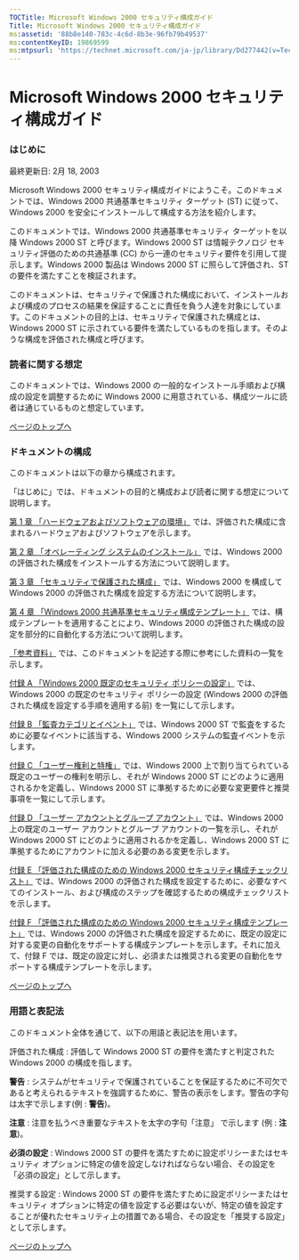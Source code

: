 ```yaml
---
TOCTitle: Microsoft Windows 2000 セキュリティ構成ガイド
Title: Microsoft Windows 2000 セキュリティ構成ガイド
ms:assetid: '88b8e140-783c-4c6d-8b3e-96fb79b49537'
ms:contentKeyID: 19869599
ms:mtpsurl: 'https://technet.microsoft.com/ja-jp/library/Dd277442(v=TechNet.10)'
---
```


Microsoft Windows 2000 セキュリティ構成ガイド
=============================================

### はじめに

最終更新日: 2月 18, 2003

Microsoft Windows 2000 セキュリティ構成ガイドにようこそ。このドキュメントでは、Windows 2000 共通基準セキュリティ ターゲット (ST) に従って、Windows 2000 を安全にインストールして構成する方法を紹介します。

このドキュメントでは、Windows 2000 共通基準セキュリティ ターゲットを以降 Windows 2000 ST と呼びます。Windows 2000 ST は情報テクノロジ セキュリティ評価のための共通基準 (CC) から一連のセキュリティ要件を引用して提示します。Windows 2000 製品は Windows 2000 ST に照らして評価され、ST の要件を満たすことを検証されます。

このドキュメントは、セキュリティで保護された構成において、インストールおよび構成のプロセスの結果を保証することに責任を負う人達を対象にしています。このドキュメントの目的上は、セキュリティで保護された構成とは、Windows 2000 ST に示されている要件を満たしているものを指します。そのような構成を評価された構成と呼びます。

### 読者に関する想定

このドキュメントでは、Windows 2000 の一般的なインストール手順および構成の設定を調整するために Windows 2000 に用意されている、構成ツールに読者は通じているものと想定しています。

[](#mainsection)[ページのトップへ](#mainsection)

### ドキュメントの構成

このドキュメントは以下の章から構成されます。

「はじめに」では、ドキュメントの目的と構成および読者に関する想定について説明します。

[第 1 章 「ハードウェアおよびソフトウェアの環境」](https://technet.microsoft.com/ja-jp/library/da7603d8-d1d7-400a-9993-3ac61d633e66(v=TechNet.10)) では、評価された構成に含まれるハードウェアおよびソフトウェアを示します。

[第 2 章 「オペレーティング システムのインストール」](https://technet.microsoft.com/ja-jp/library/ddb614e6-9456-4f76-8dea-4018a51a810d(v=TechNet.10)) では、Windows 2000 の評価された構成をインストールする方法について説明します。

[第 3 章 「セキュリティで保護された構成」](https://technet.microsoft.com/ja-jp/library/95fe8ebd-7386-4e95-aff8-5fca17435788(v=TechNet.10)) では、Windows 2000 を構成して Windows 2000 の評価された構成を設定する方法について説明します。

[第 4 章 「Windows 2000 共通基準セキュリティ構成テンプレート」](https://technet.microsoft.com/ja-jp/library/270098dc-f10b-41de-b26a-c2d795bca536(v=TechNet.10)) では、構成テンプレートを適用することにより、Windows 2000 の評価された構成の設定を部分的に自動化する方法について説明します。

[「参考資料」](https://technet.microsoft.com/ja-jp/library/6df170a9-3e6d-42d6-a4c3-0fd3eb71bf77(v=TechNet.10)) では、このドキュメントを記述する際に参考にした資料の一覧を示します。

[付録 A 「Windows 2000 既定のセキュリティ ポリシーの設定」](https://technet.microsoft.com/ja-jp/library/1adc2300-c9de-4ee0-bab7-9f8a797b03bc(v=TechNet.10)) では、Windows 2000 の既定のセキュリティ ポリシーの設定 (Windows 2000 の評価された構成を設定する手順を適用する前) を一覧にして示します。

[付録 B 「監査カテゴリとイベント」](https://technet.microsoft.com/ja-jp/library/0fc077e8-8bf5-4b4d-a555-a8c26c9792f0(v=TechNet.10)) では、Windows 2000 ST で監査をするために必要なイベントに該当する、Windows 2000 システムの監査イベントを示します。

[付録 C 「ユーザー権利と特権」](https://technet.microsoft.com/ja-jp/library/9d7407aa-87b7-4564-9659-3e99abe3ac6c(v=TechNet.10)) では、Windows 2000 上で割り当てられている既定のユーザーの権利を明示し、それが Windows 2000 ST にどのように適用されるかを定義し、Windows 2000 ST に準拠するために必要な変更要件と推奨事項を一覧にして示します。

[付録 D 「ユーザー アカウントとグループ アカウント」](https://technet.microsoft.com/ja-jp/library/50b1a83f-d25a-4ffe-b601-3adc677fa632(v=TechNet.10)) では、Windows 2000 上の既定のユーザー アカウントとグループ アカウントの一覧を示し、それが Windows 2000 ST にどのように適用されるかを定義し、Windows 2000 ST に準拠するためにアカウントに加える必要のある変更を示します。

[付録 E 「評価された構成のための Windows 2000 セキュリティ構成チェックリスト」](https://technet.microsoft.com/ja-jp/library/b1327283-7a58-409a-9554-59e4bbc01374(v=TechNet.10)) では、Windows 2000 の評価された構成を設定するために、必要なすべてのインストール、および構成のステップを確認するための構成チェックリストを示します。

[付録 F 「評価された構成のための Windows 2000 セキュリティ構成テンプレート」](https://technet.microsoft.com/ja-jp/library/8842dd66-853c-4c8f-bb69-ae750f139356(v=TechNet.10)) では、Windows 2000 の評価された構成を設定するために、既定の設定に対する変更の自動化をサポートする構成テンプレートを示します。それに加えて、付録 F では、既定の設定に対し、必須または推奨される変更の自動化をサポートする構成テンプレートを示します。

[](#mainsection)[ページのトップへ](#mainsection)

### 用語と表記法

このドキュメント全体を通じて、以下の用語と表記法を用います。

評価された構成 : 評価して Windows 2000 ST の要件を満たすと判定された Windows 2000 の構成を指します。

**警告** : システムがセキュリティで保護されていることを保証するために不可欠であると考えられるテキストを強調するために、警告の表示をします。警告の字句は太字で示します(例 : **警告**)。

**注意** : 注意を払うべき重要なテキストを太字の字句「注意」 で示します (例 : **注意**)。

**必須の設定** : Windows 2000 ST の要件を満たすために設定ポリシーまたはセキュリティ オプションに特定の値を設定しなければならない場合、その設定を「必須の設定」として示します。

推奨する設定 : Windows 2000 ST の要件を満たすために設定ポリシーまたはセキュリティ オプションに特定の値を設定する必要はないが、特定の値を設定することが優れたセキュリティ上の措置である場合、その設定を「推奨する設定」として示します。

[](#mainsection)[ページのトップへ](#mainsection)
